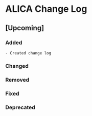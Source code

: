 # ALICA Change Log

## [Upcoming]

### Added

    - Created change log

### Changed

### Removed

### Fixed

### Deprecated
